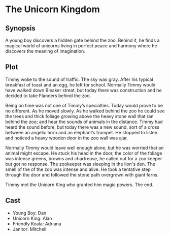 # The Unicorn Kingdom

## Synopsis

A young boy discovers a hidden gate behind the zoo.
Behind it, he finds a magical world of unicorns living in perfect peace and harmony where he discovers the meaning of imagination.

## Plot

Timmy woke to the sound of traffic. The sky was gray.
After his typical breakfast of toast and an egg, he left for school.
Normally Timmy would have walked down Bleaker streat, but today there was construction and he decided to take Flanders behind the zoo.

Being on time was not one of Timmy’s specialties. Today would prove to be no different.
As he moved slowly.
As he walked behind the zoo he could see the trees and thick foliage growing above the heavy stone wall that ran behind the zoo; and hear the sounds of animals in the distance.
Timmy had heard the sound before, but today there was a new sound, sort of a cross between an angelic horn and an elephant’s trumpet.
He stopped to listen and noticed a heavy wooden door in the zoo wall was ajar.

Normally Timmy would leave well enough alone, but he was worried that an animal might escape.
He stuck his head in the door, the color of the foliage was intense greens, browns and chartreuse, he called out for a zoo keeper but got no response. The zookeeper was sleeping in the lion's den. 
The smell of the of the zoo was intense and alive.
He took a tentative step through the door and followed the stone path overgrown with giant ferns.

Timmy met the Unicorn King who granted him magic powers.
The end.

## Cast

* Young Boy: Dan
* Unicorn King: Alan
* Friendly Koala: Adriana
* Janitor: Mitchell

